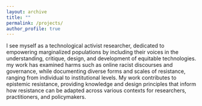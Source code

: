 ```yaml
---
layout: archive
title: ""
permalink: /projects/
author_profile: true
---
```


I see myself as a technological activist researcher, dedicated to empowering marginalized populations by including their voices in the understanding, critique, design, and development of equitable technologies. my work has examined harms such as online racist discourses and governance, while documenting diverse forms and scales of resistance, ranging from individual to institutional levels. My work contributes to epistemic resistance, providing knowledge and design principles that inform how resistance can be adapted across various contexts for researchers, practitioners, and policymakers. 

<!--{% include base_path %}


{% for post in site.projects %}
  {% include archive-single.html %}
{% endfor %}-->

